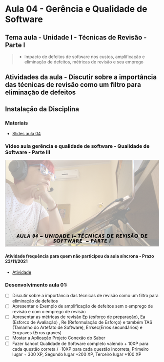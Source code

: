 # Aula 04 - Gerência e Qualidade de Software
## Tema aula - Unidade I - Técnicas de Revisão - Parte I
 
>  *  Impacto de defeitos de software nos custos, amplificação e eliminação de defeitos, métricas de revisão e seu emprego

## Atividades da aula - Discutir sobre a importância das técnicas de revisão como um filtro para eliminação de defeitos

## Instalação da Disciplina

### Materiais

- [Slides aula 04](aula4_UnidadeI_Tecnicas_de_revisao_parteI.pdf)

### Video aula gerência e qualidade de software -  Qualidade de Software - Parte III
[![Aula - Técnicas de Revisão PARTE I](capa_aula4.png)](https://www.youtube.com/watch?v=ffX0jRr0AVY)

####  Atividade frequência para quem não participou da aula síncrona - Prazo 23/11/2021

- [Atividade](https://forms.gle/iibm19xR9SnBKekJA)

### Desenvolvimento aula 01: 

- [ ]  Discutir sobre a importância das técnicas de revisão como um filtro para eliminação de defeitos
- [ ]  Apresentar o Exemplo de amplificação de defeitos sem o emprego de revisão e com o emprego de revisão
- [ ]  Apresentar as métricas de revisão Ep (esforço de preparação), Ea (Esforco de Avaliação) , Re (Reformulação de Esforço) e também TAS (Tamanho do Artefato de Software),  Errsec(Erros secundários) e Errgraves (Erros graves) 
- [ ]  Mostar a Aplicação Projeto Conexão do Saber
- [ ]  Fazer kahoot Qualidade de Software completo valendo + 10XP para cada questão correta / -10XP para cada questão incorreta, Primeiro lugar + 300 XP, Segundo lugar +200 XP, Terceiro lugar +100 XP
